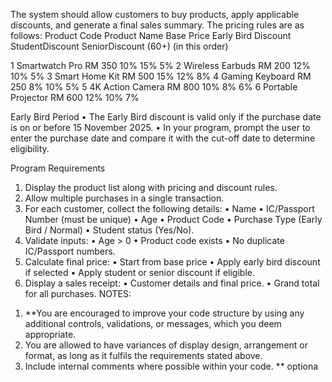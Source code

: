 The system should allow customers to buy products, apply applicable discounts, and generate a final sales summary.
The pricing rules are as follows: 
    Product Code
    Product Name 
    Base Price
    Early Bird Discount
    StudentDiscount
    SeniorDiscount (60+)
    (in this order)

1 Smartwatch Pro RM 350 10% 15% 5%
2 Wireless Earbuds RM 200 12% 10% 5%
3 Smart Home Kit RM 500 15% 12% 8%
4 Gaming Keyboard RM 250 8% 10% 5%
5 4K Action Camera RM 800 10% 8% 6%
6 Portable Projector RM 600 12% 10% 7%


Early Bird Period
• The Early Bird discount is valid only if the purchase date is on or before 15 November
2025.
• In your program, prompt the user to enter the purchase date and compare it with the
cut-off date to determine eligibility.



Program Requirements
1) Display the product list along with pricing and discount rules.
2) Allow multiple purchases in a single transaction.
3) For each customer, collect the following details:
• Name
• IC/Passport Number (must be unique)
• Age
• Product Code
• Purchase Type (Early Bird / Normal)
• Student status (Yes/No).
4) Validate inputs:
• Age > 0
• Product code exists
• No duplicate IC/Passport numbers.
5) Calculate final price:
• Start from base price
• Apply early bird discount if selected
• Apply student or senior discount if eligible.
6) Display a sales receipt:
• Customer details and final price.
• Grand total for all purchases.
NOTES:
1. **You are encouraged to improve your code structure by using any additional controls,
validations, or messages, which you deem appropriate.
2. You are allowed to have variances of display design, arrangement or format, as long as
it fulfils the requirements stated above.
3. Include internal comments where possible within your code.
** optiona